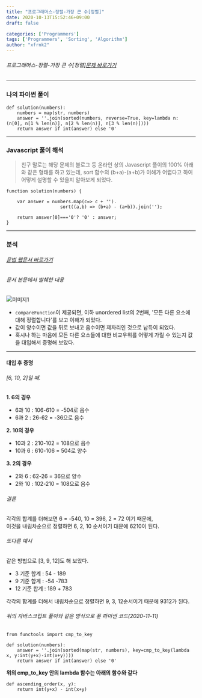 ```yaml
---
title: "프로그래머스-정렬-가장 큰 수[정렬]"
date: 2020-10-13T15:52:46+09:00
draft: false

categories: ['Programmers']
tags: ['Programmers', 'Sorting', 'Algorithm']
author: "xfrnk2"
---
```

###### 프로그래머스-정렬-가장 큰 수[정렬][문제 바로가기](https://programmers.co.kr/learn/courses/30/lessons/42746)
---
### 나의 파이썬 풀이
~~~
def solution(numbers):
    numbers = map(str, numbers)
    answer = ''.join(sorted(numbers, reverse=True, key=lambda n: (n[0], n[1 % len(n)], n[2 % len(n)], n[3 % len(n)])))
    return answer if int(answer) else '0'
~~~
---
### Javascript 풀이 해석
> 친구 말로는 해당 문제의 블로그 등 온라인 상의 Javascript 풀이의 100% 아래와 같은 형태를 하고 있는데, sort 함수의 (b+a)-(a+b)가 이해가 어렵다고 하여 어떻게 설명할 수 있을지 알아보게 되었다.
  
~~~
function solution(numbers) {
    
    var answer = numbers.map(c=> c + '').
    				sort((a,b) => (b+a) - (a+b)).join('');
    
    return answer[0]==='0'? '0' : answer;
}
~~~
---
### 분석
###### [문법 웹문서 바로가기](https://developer.mozilla.org/ko/docs/Web/JavaScript/Reference/Global_Objects/Array/sort)

###### 문서 본문에서 발췌한 내용
  
![이미지1](https://user-images.githubusercontent.com/34790699/95827646-f4d38a80-0d6e-11eb-861f-391ffadae22b.png)
+ `compareFunction`이 제공되면, 이하 unordered list의 2번째, '모든 다른 요소에 대해 정렬합니다'를 보고 이해가 되었다.
+ 값이 양수이면 값을 뒤로 보내고 음수이면 제자리인 것으로 납득이 되었다.
+ 혹시나 하는 마음에 모든 다른 요소들에 대한 비교우위를 어떻게 가릴 수 있는지 값을 대입해서 증명해 보았다.
---
#### **대입 후 증명**  

###### [6, 10, 2]일 때.
**1. 6의 경우**
+ 6과 10 : 106-610 = -504로 음수
+ 6과 2 : 26-62 = -36으로 음수 

**2. 10의 경우**
+ 10과 2 : 210-102 = 108으로 음수
+ 10과 6 : 610-106 = 504로 양수

**3. 2의 경우**
+ 2와 6 : 62-26 = 36으로 양수
+ 2와 10 : 102-210 = 108으로 음수

###### 결론  
각각의 합계를 더해보면 6 = -540, 10 = 396, 2 = 72 이기 때문에,  
이것을 내림차순으로 정렬하면  6, 2, 10 순서이기 대문에 6210이 된다.

###### 또다른 예시
같은 방법으로 [3, 9, 12]도 해 보았다.
+ 3 기준 합계 : 54 - 189
+ 9 기준 합계 : -54 -783
+ 12 기준 합계 : 189 + 783
   
각각의 합계를 더해서 내림차순으로 정렬하면 9, 3, 12순서이기 때문에 9312가 된다.


###### 위의 자바스크립트 풀이와 같은 방식으로 푼 파이썬 코드(2020-11-11)
~~~
from functools import cmp_to_key

def solution(numbers):
    answer = ''.join(sorted(map(str, numbers), key=cmp_to_key(lambda x, y:int(y+x)-int(x+y))))
    return answer if int(answer) else '0'
~~~

**위의 cmp_to_key 안의 lambda 함수는 아래의 함수와 같다**
~~~
def ascending_order(x, y):
    return int(y+x) - int(x+y)
~~~